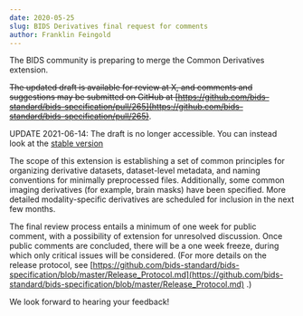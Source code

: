 ```yaml
---
date: 2020-05-25
slug: BIDS Derivatives final request for comments
author: Franklin Feingold
---
```


The BIDS community is preparing to merge the Common Derivatives extension.

<!-- more -->

~~The updated draft is available for review at X, and comments and suggestions may be submitted on GitHub at [https://github.com/bids-standard/bids-specification/pull/265](https://github.com/bids-standard/bids-specification/pull/265)~~.

UPDATE 2021-06-14: The draft is no longer accessible. You can instead look at the [stable version](https://bids-specification.readthedocs.io/en/stable/05-derivatives/01-introduction.html)

The scope of this extension is establishing a set of common principles for organizing derivative datasets, dataset-level metadata, and naming conventions for minimally preprocessed files. Additionally, some common imaging derivatives (for example, brain masks) have been specified. More detailed modality-specific derivatives are scheduled for inclusion in the next few months.

The final review process entails a minimum of one week for public comment, with a possibility of extension for unresolved discussion. Once public comments are concluded, there will be a one week freeze, during which only critical issues will be considered. (For more details on the release protocol, see [https://github.com/bids-standard/bids-specification/blob/master/Release_Protocol.md](https://github.com/bids-standard/bids-specification/blob/master/Release_Protocol.md) .)

We look forward to hearing your feedback!
